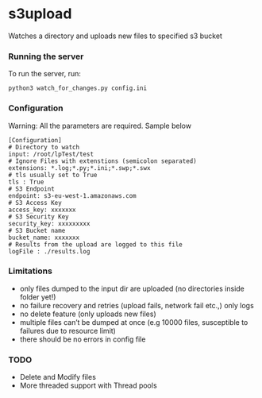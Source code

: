 # s3upload
Watches a directory and uploads new files to specified s3 bucket

### Running the server
To run the server, run:

```
python3 watch_for_changes.py config.ini 
```

### Configuration

Warning: All the parameters are required. Sample below

```
[Configuration]
# Directory to watch
input: /root/lpTest/test
# Ignore Files with extenstions (semicolon separated)
extensions: *.log;*.py;*.ini;*.swp;*.swx
# tls usually set to True
tls : True
# S3 Endpoint 
endpoint: s3-eu-west-1.amazonaws.com
# S3 Access Key
access_key: xxxxxxx
# S3 Security Key
security_key: xxxxxxxxx
# S3 Bucket name
bucket_name: xxxxxxx
# Results from the upload are logged to this file
logFile : ./results.log 
```

### Limitations

* only files dumped to the input dir are uploaded (no directories inside folder yet!)
* no failure recovery and retries (upload fails, network fail etc.,) only logs 
* no delete feature (only uploads new files) 
* multiple files can’t be dumped at once (e.g 10000 files, susceptible to failures due to resource limit)
* there should be no errors in config file 

### TODO

* Delete and Modify files
* More threaded support with Thread pools
